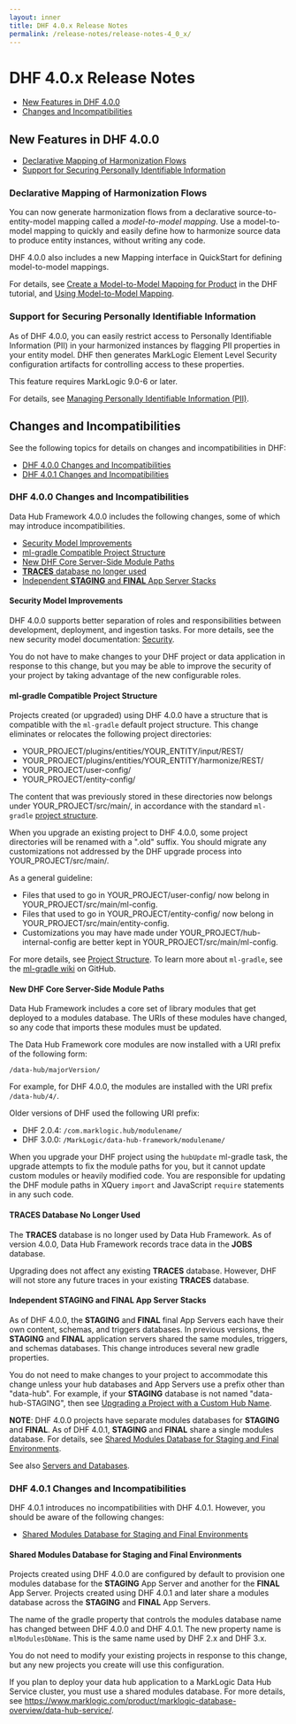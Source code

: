 ```yaml
---
layout: inner
title: DHF 4.0.x Release Notes
permalink: /release-notes/release-notes-4_0_x/
---
```


# DHF 4.0.x Release Notes

* [New Features in DHF 4.0.0](#new-features-in-dhf-4.0.0)
* [Changes and Incompatibilities](#changes-and-incompatibilities)


## New Features in DHF 4.0.0

* [Declarative Mapping of Harmonization Flows](#declarative-mapping-of-harmonization-flows)
* [Support for Securing Personally Identifiable Information](#support-for-securing-personally-identifiable-information)

### Declarative Mapping of Harmonization Flows

You can now generate harmonization flows from a declarative source-to-entity-model mapping called a _model-to-model mapping_. Use a model-to-model mapping to quickly and easily define how to harmonize source data to produce entity instances, without writing any code.

DHF 4.0.0 also includes a new Mapping interface in QuickStart for defining model-to-model mappings.

For details, see [Create a Model-to-Model Mapping for Product]({{site.baseurl}}/tutorial/3x/mapping-product-entity/) in the DHF tutorial, and [Using Model-to-Model Mapping]({{site.baseurl}}/harmonize/mapping).

### Support for Securing Personally Identifiable Information

As of DHF 4.0.0, you can easily restrict access to Personally Identifiable Information (PII) in your harmonized instances by flagging PII properties in your entity model. DHF then generates MarkLogic Element Level Security configuration artifacts for controlling access to these properties.

This feature requires MarkLogic 9.0-6 or later.

For details, see [Managing Personally Identifiable Information (PII)]({{site.baseurl}}/govern/pii).


## Changes and Incompatibilities

See the following topics for details on changes and incompatibilities in DHF:

* [DHF 4.0.0 Changes and Incompatibilities](#dhf-400-changes-and-incompatibilities)
* [DHF 4.0.1 Changes and Incompatibilities](#dhf-401-changes-and-incompatibilities)

### DHF 4.0.0 Changes and Incompatibilities

Data Hub Framework 4.0.0 includes the following changes, some of which may introduce incompatibilities.

* [Security Model Improvements](#security-model-improvements)
* [ml-gradle Compatible Project Structure](#ml-gradle-compatible-project-structure)
* [New DHF Core Server-Side Module Paths](#new-dhf-core-server-side-module-paths)
* [**TRACES** database no longer used](#traces-database-no-longer-used)
* [Independent **STAGING** and **FINAL** App Server Stacks](#independent-staging-and-final-app-server-stacks)

#### Security Model Improvements
DHF 4.0.0 supports better separation of roles and responsibilities between development, deployment, and ingestion tasks. For more details, see the new security model documentation: [Security]({{site.baseurl}}/refs/security/).

You do not have to make changes to your DHF project or data application in response to this change, but you may be able to improve the security of your project by taking advantage of the new configurable roles.

#### ml-gradle Compatible Project Structure

Projects created (or upgraded) using DHF 4.0.0 have a structure that is compatible with the `ml-gradle` default project structure. This change eliminates or relocates the following project directories:

* YOUR_PROJECT/plugins/entities/YOUR_ENTITY/input/REST/
* YOUR_PROJECT/plugins/entities/YOUR_ENTITY/harmonize/REST/
* YOUR_PROJECT/user-config/
* YOUR_PROJECT/entity-config/

The content that was previously stored in these directories now belongs under  YOUR_PROJECT/src/main/, in accordance with the standard `ml-gradle` [project structure](https://github.com/marklogic-community/ml-gradle/wiki/Project-layout).

When you upgrade an existing project to DHF 4.0.0, some project directories will be renamed with a ".old" suffix. You should migrate any customizations not addressed by the DHF upgrade process into YOUR_PROJECT/src/main/.

As a general guideline:
* Files that used to go in YOUR_PROJECT/user-config/ now belong in YOUR_PROJECT/src/main/ml-config.
* Files that used to go in YOUR_PROJECT/entity-config/ now belong in YOUR_PROJECT/src/main/entity-config.
* Customizations you may have made under YOUR_PROJECT/hub-internal-config are better kept in YOUR_PROJECT/src/main/ml-config.

For more details, see [Project Structure]({{site.baseurl}}/understanding/project-structure). To learn more about `ml-gradle`, see the [ml-gradle wiki](https://github.com/marklogic-community/ml-gradle/wiki) on GitHub.

#### New DHF Core Server-Side Module Paths

Data Hub Framework includes a core set of library modules that get deployed to a modules database. The URIs of these modules have changed, so any code that imports these modules must be updated.

The Data Hub Framework core modules are now installed with a URI prefix of the following form:
```
/data-hub/majorVersion/
```
For example, for DHF 4.0.0, the modules are installed with the URI prefix `/data-hub/4/`.

Older versions of DHF used the following URI prefix:

* DHF 2.0.4: `/com.marklogic.hub/modulename/`
* DHF 3.0.0: `/MarkLogic/data-hub-framework/modulename/`

When you upgrade your DHF project using the `hubUpdate` ml-gradle task, the upgrade attempts to fix the module paths for you, but it cannot update custom modules or heavily modified code. You are responsible for updating the DHF module paths in XQuery `import` and JavaScript `require` statements in any such code.

#### **TRACES** Database No Longer Used
The **TRACES** database is no longer used by Data Hub Framework. As of version 4.0.0, Data Hub Framework records trace data in the **JOBS** database.

Upgrading does not affect any existing **TRACES** database. However, DHF will not store any future traces in your existing **TRACES** database.

#### Independent **STAGING** and **FINAL** App Server Stacks

As of DHF 4.0.0, the **STAGING** and **FINAL** final App Servers each have their own content, schemas, and triggers databases. In previous versions, the **STAGING** and **FINAL** application servers shared the same modules, triggers, and schemas databases. This change introduces several new gradle properties.

You do not need to make changes to your project to accommodate this change unless your hub databases and App Servers use a prefix other than "data-hub". For example, if your **STAGING** database is not named "data-hub-STAGING", then see [Upgrading a Project with a Custom Hub Name]({{site.baseurl}}/upgrade/upgrade-to-4_0_x/#upgrading-a-project-with-a-custom-hub-name).

**NOTE**: DHF 4.0.0 projects have separate modules databases for **STAGING** and **FINAL**. As of DHF 4.0.1, **STAGING** and **FINAL** share a single modules database. For details, see [Shared Modules Database for Staging and Final Environments](#shared-modules-database-for-staging-and-final-environments).

See also [Servers and Databases]({{site.baseurl}}/refs/servers-databases).

### DHF 4.0.1 Changes and Incompatibilities

DHF 4.0.1 introduces no incompatibilities with DHF 4.0.1. However, you should be aware of the following changes:

* [Shared Modules Database for Staging and Final Environments](#shared-modules-database-for-staging-and-final-environments)

#### Shared Modules Database for Staging and Final Environments

Projects created using DHF 4.0.0 are configured by default to provision one modules database for the **STAGING** App Server and another for the **FINAL** App Server. Projects created using DHF 4.0.1 and later share a modules database across the **STAGING** and **FINAL** App Servers.

The name of the gradle property that controls the modules database name has changed between DHF 4.0.0 and DHF 4.0.1. The new property name is `mlModulesDbName`. This is the same name used by DHF 2.x and DHF 3.x.

You do not need to modify your existing projects in response to this change, but any new projects you create will use this configuration.

If you plan to deploy your data hub application to a MarkLogic Data Hub Service cluster, you must use a shared modules database. For more details, see https://www.marklogic.com/product/marklogic-database-overview/data-hub-service/.
